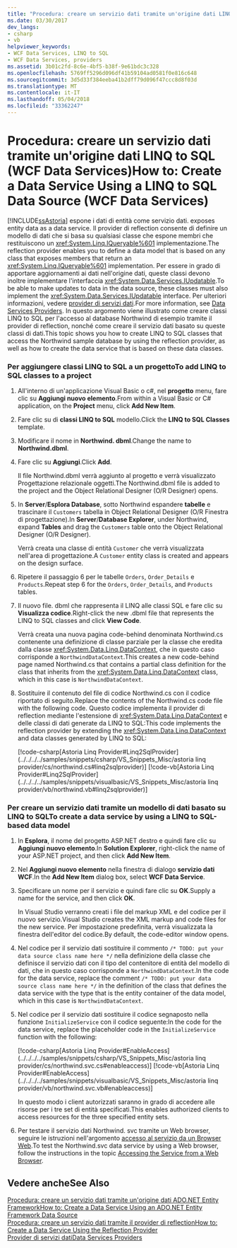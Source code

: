 ```yaml
---
title: "Procedura: creare un servizio dati tramite un'origine dati LINQ to SQL (WCF Data Services)"
ms.date: 03/30/2017
dev_langs:
- csharp
- vb
helpviewer_keywords:
- WCF Data Services, LINQ to SQL
- WCF Data Services, providers
ms.assetid: 3b01c2fd-8c6e-4bf5-b38f-9e61bdc3c328
ms.openlocfilehash: 5769ff5296d096df41b59104ad0581f0e816c648
ms.sourcegitcommit: 3d5d33f384eeba41b2dff79d096f47ccc8d8f03d
ms.translationtype: MT
ms.contentlocale: it-IT
ms.lasthandoff: 05/04/2018
ms.locfileid: "33362247"
---
```

# <a name="how-to-create-a-data-service-using-a-linq-to-sql-data-source-wcf-data-services"></a><span data-ttu-id="b9641-102">Procedura: creare un servizio dati tramite un'origine dati LINQ to SQL (WCF Data Services)</span><span class="sxs-lookup"><span data-stu-id="b9641-102">How to: Create a Data Service Using a LINQ to SQL Data Source (WCF Data Services)</span></span>
[!INCLUDE[ssAstoria](../../../../includes/ssastoria-md.md)]<span data-ttu-id="b9641-103"> espone i dati di entità come servizio dati.</span><span class="sxs-lookup"><span data-stu-id="b9641-103"> exposes entity data as a data service.</span></span> <span data-ttu-id="b9641-104">Il provider di reflection consente di definire un modello di dati che si basa su qualsiasi classe che espone membri che restituiscono un <xref:System.Linq.IQueryable%601> implementazione.</span><span class="sxs-lookup"><span data-stu-id="b9641-104">The reflection provider enables you to define a data model that is based on any class that exposes members that return an <xref:System.Linq.IQueryable%601> implementation.</span></span> <span data-ttu-id="b9641-105">Per essere in grado di apportare aggiornamenti ai dati nell'origine dati, queste classi devono inoltre implementare l'interfaccia <xref:System.Data.Services.IUpdatable>.</span><span class="sxs-lookup"><span data-stu-id="b9641-105">To be able to make updates to data in the data source, these classes must also implement the <xref:System.Data.Services.IUpdatable> interface.</span></span> <span data-ttu-id="b9641-106">Per ulteriori informazioni, vedere [provider di servizi dati](../../../../docs/framework/data/wcf/data-services-providers-wcf-data-services.md).</span><span class="sxs-lookup"><span data-stu-id="b9641-106">For more information, see [Data Services Providers](../../../../docs/framework/data/wcf/data-services-providers-wcf-data-services.md).</span></span> <span data-ttu-id="b9641-107">In questo argomento viene illustrato come creare classi LINQ to SQL per l'accesso al database Northwind di esempio tramite il provider di reflection, nonché come creare il servizio dati basato su queste classi di dati.</span><span class="sxs-lookup"><span data-stu-id="b9641-107">This topic shows you how to create LINQ to SQL classes that access the Northwind sample database by using the reflection provider, as well as how to create the data service that is based on these data classes.</span></span>  
  
### <a name="to-add-linq-to-sql-classes-to-a-project"></a><span data-ttu-id="b9641-108">Per aggiungere classi LINQ to SQL a un progetto</span><span class="sxs-lookup"><span data-stu-id="b9641-108">To add LINQ to SQL classes to a project</span></span>  
  
1.  <span data-ttu-id="b9641-109">All'interno di un'applicazione Visual Basic o c#, nel **progetto** menu, fare clic su **Aggiungi nuovo elemento**.</span><span class="sxs-lookup"><span data-stu-id="b9641-109">From within a Visual Basic or C# application, on the **Project** menu, click **Add New Item**.</span></span>  
  
2.  <span data-ttu-id="b9641-110">Fare clic su di **classi LINQ to SQL** modello.</span><span class="sxs-lookup"><span data-stu-id="b9641-110">Click the **LINQ to SQL Classes** template.</span></span>  
  
3.  <span data-ttu-id="b9641-111">Modificare il nome in **Northwind. dbml**.</span><span class="sxs-lookup"><span data-stu-id="b9641-111">Change the name to **Northwind.dbml**.</span></span>  
  
4.  <span data-ttu-id="b9641-112">Fare clic su **Aggiungi**.</span><span class="sxs-lookup"><span data-stu-id="b9641-112">Click **Add**.</span></span>  
  
     <span data-ttu-id="b9641-113">Il file Northwind.dbml verrà aggiunto al progetto e verrà visualizzato Progettazione relazionale oggetti.</span><span class="sxs-lookup"><span data-stu-id="b9641-113">The Northwind.dbml file is added to the project and the Object Relational Designer (O/R Designer) opens.</span></span>  
  
5.  <span data-ttu-id="b9641-114">In **Server**/**Esplora Database**, sotto Northwind espandere **tabelle** e trascinare il `Customers` tabella in Object Relational Designer (O/R Finestra di progettazione).</span><span class="sxs-lookup"><span data-stu-id="b9641-114">In **Server**/**Database Explorer**, under Northwind, expand **Tables** and drag the `Customers` table onto the Object Relational Designer (O/R Designer).</span></span>  
  
     <span data-ttu-id="b9641-115">Verrà creata una classe di entità `Customer` che verrà visualizzata nell'area di progettazione.</span><span class="sxs-lookup"><span data-stu-id="b9641-115">A `Customer` entity class is created and appears on the design surface.</span></span>  
  
6.  <span data-ttu-id="b9641-116">Ripetere il passaggio 6 per le tabelle `Orders`, `Order_Details` e `Products`.</span><span class="sxs-lookup"><span data-stu-id="b9641-116">Repeat step 6 for the `Orders`, `Order_Details`, and `Products` tables.</span></span>  
  
7.  <span data-ttu-id="b9641-117">Il nuovo file. dbml che rappresenta il LINQ alle classi SQL e fare clic su **Visualizza codice**.</span><span class="sxs-lookup"><span data-stu-id="b9641-117">Right-click the new .dbml file that represents the LINQ to SQL classes and click **View Code**.</span></span>  
  
     <span data-ttu-id="b9641-118">Verrà creata una nuova pagina code-behind denominata Northwind.cs contenente una definizione di classe parziale per la classe che eredita dalla classe <xref:System.Data.Linq.DataContext>, che in questo caso corrisponde a `NorthwindDataContext`.</span><span class="sxs-lookup"><span data-stu-id="b9641-118">This creates a new code-behind page named Northwind.cs that contains a partial class definition for the class that inherits from the <xref:System.Data.Linq.DataContext> class, which in this case is `NorthwindDataContext`.</span></span>  
  
8.  <span data-ttu-id="b9641-119">Sostituire il contenuto del file di codice Northwind.cs con il codice riportato di seguito.</span><span class="sxs-lookup"><span data-stu-id="b9641-119">Replace the contents of the Northwind.cs code file with the following code.</span></span> <span data-ttu-id="b9641-120">Questo codice implementa il provider di reflection mediante l'estensione di <xref:System.Data.Linq.DataContext> e delle classi di dati generate da LINQ to SQL:</span><span class="sxs-lookup"><span data-stu-id="b9641-120">This code implements the reflection provider by extending the <xref:System.Data.Linq.DataContext> and data classes generated by LINQ to SQL:</span></span>  
  
     [!code-csharp[Astoria Linq Provider#Linq2SqlProvider](../../../../samples/snippets/csharp/VS_Snippets_Misc/astoria linq provider/cs/northwind.cs#linq2sqlprovider)]
     [!code-vb[Astoria Linq Provider#Linq2SqlProvider](../../../../samples/snippets/visualbasic/VS_Snippets_Misc/astoria linq provider/vb/northwind.vb#linq2sqlprovider)]  
  
### <a name="to-create-a-data-service-by-using-a-linq-to-sql-based-data-model"></a><span data-ttu-id="b9641-121">Per creare un servizio dati tramite un modello di dati basato su LINQ to SQL</span><span class="sxs-lookup"><span data-stu-id="b9641-121">To create a data service by using a LINQ to SQL-based data model</span></span>  
  
1.  <span data-ttu-id="b9641-122">In **Esplora**, il nome del progetto ASP.NET destro e quindi fare clic su **Aggiungi nuovo elemento**.</span><span class="sxs-lookup"><span data-stu-id="b9641-122">In **Solution Explorer**, right-click the name of your ASP.NET project, and then click **Add New Item**.</span></span>  
  
2.  <span data-ttu-id="b9641-123">Nel **Aggiungi nuovo elemento** nella finestra di dialogo **servizio dati WCF**.</span><span class="sxs-lookup"><span data-stu-id="b9641-123">In the **Add New Item** dialog box, select **WCF Data Service**.</span></span>  
  
3.  <span data-ttu-id="b9641-124">Specificare un nome per il servizio e quindi fare clic su **OK**.</span><span class="sxs-lookup"><span data-stu-id="b9641-124">Supply a name for the service, and then click **OK**.</span></span>  
  
     <span data-ttu-id="b9641-125">In Visual Studio verranno creati i file del markup XML e del codice per il nuovo servizio.</span><span class="sxs-lookup"><span data-stu-id="b9641-125">Visual Studio creates the XML markup and code files for the new service.</span></span> <span data-ttu-id="b9641-126">Per impostazione predefinita, verrà visualizzata la finestra dell'editor del codice.</span><span class="sxs-lookup"><span data-stu-id="b9641-126">By default, the code-editor window opens.</span></span>  
  
4.  <span data-ttu-id="b9641-127">Nel codice per il servizio dati sostituire il commento `/* TODO: put your data source class name here */` nella definizione della classe che definisce il servizio dati con il tipo del contenitore di entità del modello di dati, che in questo caso corrisponde a `NorthwindDataContext`.</span><span class="sxs-lookup"><span data-stu-id="b9641-127">In the code for the data service, replace the comment `/* TODO: put your data source class name here */` in the definition of the class that defines the data service with the type that is the entity container of the data model, which in this case is `NorthwindDataContext`.</span></span>  
  
5.  <span data-ttu-id="b9641-128">Nel codice per il servizio dati sostituire il codice segnaposto nella funzione `InitializeService` con il codice seguente:</span><span class="sxs-lookup"><span data-stu-id="b9641-128">In the code for the data service, replace the placeholder code in the `InitializeService` function with the following:</span></span>  
  
     [!code-csharp[Astoria Linq Provider#EnableAccess](../../../../samples/snippets/csharp/VS_Snippets_Misc/astoria linq provider/cs/northwind.svc.cs#enableaccess)]
     [!code-vb[Astoria Linq Provider#EnableAccess](../../../../samples/snippets/visualbasic/VS_Snippets_Misc/astoria linq provider/vb/northwind.svc.vb#enableaccess)]  
  
     <span data-ttu-id="b9641-129">In questo modo i client autorizzati saranno in grado di accedere alle risorse per i tre set di entità specificati.</span><span class="sxs-lookup"><span data-stu-id="b9641-129">This enables authorized clients to access resources for the three specified entity sets.</span></span>  
  
6.  <span data-ttu-id="b9641-130">Per testare il servizio dati Northwind. svc tramite un Web browser, seguire le istruzioni nell'argomento [accesso al servizio da un Browser Web](../../../../docs/framework/data/wcf/accessing-the-service-from-a-web-browser-wcf-data-services-quickstart.md).</span><span class="sxs-lookup"><span data-stu-id="b9641-130">To test the Northwind.svc data service by using a Web browser, follow the instructions in the topic [Accessing the Service from a Web Browser](../../../../docs/framework/data/wcf/accessing-the-service-from-a-web-browser-wcf-data-services-quickstart.md).</span></span>  
  
## <a name="see-also"></a><span data-ttu-id="b9641-131">Vedere anche</span><span class="sxs-lookup"><span data-stu-id="b9641-131">See Also</span></span>  
 [<span data-ttu-id="b9641-132">Procedura: creare un servizio dati tramite un'origine dati ADO.NET Entity Framework</span><span class="sxs-lookup"><span data-stu-id="b9641-132">How to: Create a Data Service Using an ADO.NET Entity Framework Data Source</span></span>](../../../../docs/framework/data/wcf/create-a-data-service-using-an-adonet-ef-data-wcf.md)  
 [<span data-ttu-id="b9641-133">Procedura: creare un servizio dati tramite il provider di reflection</span><span class="sxs-lookup"><span data-stu-id="b9641-133">How to: Create a Data Service Using the Reflection Provider</span></span>](../../../../docs/framework/data/wcf/create-a-data-service-using-rp-wcf-data-services.md)  
 [<span data-ttu-id="b9641-134">Provider di servizi dati</span><span class="sxs-lookup"><span data-stu-id="b9641-134">Data Services Providers</span></span>](../../../../docs/framework/data/wcf/data-services-providers-wcf-data-services.md)
